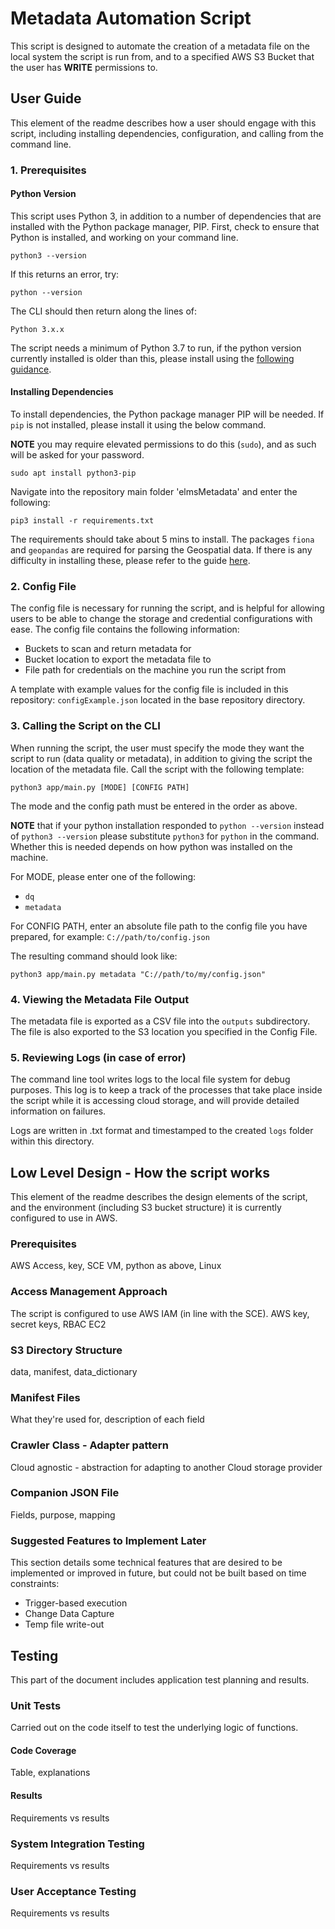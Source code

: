 # Metadata Automation Script

This script is designed to automate the creation of a metadata file on the local system the script is run from, and to a specified AWS S3 Bucket that the user has **WRITE** permissions to.


## User Guide
This element of the readme describes how a user should engage with this script, including installing dependencies, configuration, and calling from the command line.

### 1. Prerequisites
#### Python Version
This script uses Python 3, in addition to a number of dependencies that are installed with the Python package manager, PIP.
First, check to ensure that Python is installed, and working on your command line.
```
python3 --version
```
If this returns an error, try:
```
python --version
```
The CLI should then return along the lines of:
```
Python 3.x.x
```
The script needs a minimum of Python 3.7 to run, if the python version currently installed is older than this, please install using the [following guidance](https://docs.python-guide.org/starting/installation/).


#### Installing Dependencies
To install dependencies, the Python package manager PIP will be needed.
If `pip` is not installed, please install it using the below command.

**NOTE** you may require elevated permissions to do this (`sudo`), and as such will be asked for your password.
 ```
sudo apt install python3-pip
```
Navigate into the repository main folder 'elmsMetadata' and enter the following:
```
pip3 install -r requirements.txt
```
The requirements should take about 5 mins to install.
The packages `fiona` and `geopandas` are required for parsing the Geospatial data. If there is any difficulty in installing these, please refer to the guide [here](https://geopandas.org/getting_started/install.html).

### 2. Config File
The config file is necessary for running the script, and is helpful for allowing users to be able to change the storage and credential configurations with ease.
The config file contains the following information:
- Buckets to scan and return metadata for
- Bucket location to export the metadata file to
- File path for credentials on the machine you run the script from

A template with example values for the config file is included in this repository: `configExample.json` located in the base repository directory.

### 3. Calling the Script on the CLI
When running the script, the user must specify the mode they want the script to run (data quality or metadata), in addition to giving the script the location of the metadata file.
Call the script with the following template:
```
python3 app/main.py [MODE] [CONFIG PATH]
```
The mode and the config path must be entered in the order as above.

**NOTE** that if your python installation responded to `python --version` instead of `python3 --version` please substitute `python3` for `python` in the command. Whether this is needed depends on how python was installed on the machine.

For MODE, please enter one of the following:
- `dq`
- `metadata`

For CONFIG PATH, enter an absolute file path to the config file you have prepared, for example: `C://path/to/config.json`

The resulting command should look like:
```
python3 app/main.py metadata "C://path/to/my/config.json"
```
### 4. Viewing the Metadata File Output
The metadata file is exported as a CSV file into the `outputs` subdirectory. The file is also exported to the S3 location you specified in the Config File.

### 5. Reviewing Logs (in case of error)
The command line tool writes logs to the local file system for debug purposes. This log is to keep a track of the processes that take place inside the script while it is accessing cloud storage, and will provide detailed information on failures.

Logs are written in .txt format and timestamped to the created `logs` folder within this directory.


## Low Level Design - How the script works
This element of the readme describes the design elements of the script, and the environment (including S3 bucket structure) it is currently configured to use in AWS.

### Prerequisites
AWS Access, key, SCE VM, python as above, Linux

### Access Management Approach
The script is configured to use AWS IAM (in line with the SCE).
AWS key, secret keys, RBAC EC2

### S3 Directory Structure
data, manifest, data_dictionary

### Manifest Files
What they're used for, description of each field

### Crawler Class - Adapter pattern
Cloud agnostic - abstraction for adapting to another Cloud storage provider

### Companion JSON File
Fields, purpose, mapping

### Suggested Features to Implement Later
This section details some technical features that are desired to be implemented or improved in future, but could not be built based on time constraints:
- Trigger-based execution
- Change Data Capture
- Temp file write-out


## Testing
This part of the document includes application test planning and results.

### Unit Tests
Carried out on the code itself to test the underlying logic of functions.
#### Code Coverage
Table, explanations
#### Results
Requirements vs results


### System Integration Testing
Requirements vs results

### User Acceptance Testing
Requirements vs results
